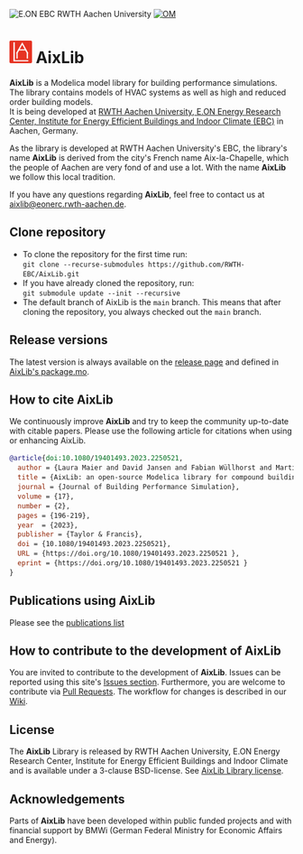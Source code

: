 ![E.ON EBC RWTH Aachen University](./AixLib/Resources/Images/EBC_Logo.png)
[![OM](https://rwth-ebc.github.io/AixLib/main/om_readiness_badge.svg)](https://libraries.openmodelica.org/branches/master/AixLib/AixLib.html)

# <img src="./AixLib/Resources/Images/Icon_Modelica_AixLib_background.png" width="40"> AixLib

**AixLib** is a Modelica model library for building performance simulations.  
The library contains models of HVAC systems as well as high and reduced order building models.  
It is being developed at [RWTH Aachen University, E.ON Energy Research Center, Institute for Energy Efficient Buildings and Indoor Climate (EBC)](https://www.ebc.eonerc.rwth-aachen.de/) in Aachen, Germany.

As the library is developed at RWTH Aachen University's EBC, the library's name **AixLib** is derived from the city's French name Aix-la-Chapelle, which the people of Aachen are very fond of and use a lot. With the name **AixLib** we follow this local tradition.

If you have any questions regarding **AixLib**, feel free to contact us at aixlib@eonerc.rwth-aachen.de.

## Clone repository

* To clone the repository for the first time run:  
  ``git clone --recurse-submodules https://github.com/RWTH-EBC/AixLib.git``
* If you have already cloned the repository, run:  
  ``git submodule update --init --recursive``
* The default branch of AixLib is the ``main`` branch. This means that after cloning the repository, you always checked out the ``main`` branch.

## Release versions

The latest version is always available on the [release page](https://github.com/RWTH-EBC/AixLib/releases) and defined in [AixLib's package.mo](https://github.com/RWTH-EBC/AixLib/blob/master/AixLib/package.mo).

## How to cite AixLib

We continuously improve **AixLib** and try to keep the community up-to-date with citable papers.
Please use the following article for citations when using or enhancing AixLib.

```bibtex
@article{doi:10.1080/19401493.2023.2250521,
  author = {Laura Maier and David Jansen and Fabian Wüllhorst and Martin Kremer and Alexander Kümpel and Tobias Blacha and Dirk Müller},
  title = {AixLib: an open-source Modelica library for compound building energy systems from component to district level with automated quality management},
  journal = {Journal of Building Performance Simulation},
  volume = {17},
  number = {2},
  pages = {196-219},
  year  = {2023},
  publisher = {Taylor & Francis},
  doi = {10.1080/19401493.2023.2250521},
  URL = {https://doi.org/10.1080/19401493.2023.2250521 },
  eprint = {https://doi.org/10.1080/19401493.2023.2250521 }
}
```

## Publications using AixLib

Please see the [publications list](https://github.com/RWTH-EBC/AixLib/blob/master/PUBLICATIONS.md)

## How to contribute to the development of AixLib

You are invited to contribute to the development of **AixLib**.
Issues can be reported using this site's [Issues section](https://github.com/RWTH-EBC/AixLib/issues).
Furthermore, you are welcome to contribute via [Pull Requests](https://github.com/RWTH-EBC/AixLib/pulls). The workflow for changes is described in our [Wiki](https://github.com/RWTH-EBC/AixLib/wiki).

## License

The **AixLib** Library is released by RWTH Aachen University, E.ON Energy Research Center, Institute for Energy Efficient Buildings and Indoor Climate and is available under a 3-clause BSD-license.
See [AixLib Library license](https://htmlpreview.github.io/?https://github.com/rwth-ebc/aixlib/blob/main/AixLib/UsersGuide/License.mo).

## Acknowledgements

Parts of **AixLib** have been developed within public funded projects and with financial support by BMWi (German Federal Ministry for Economic Affairs and Energy).
